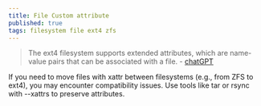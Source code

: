 ```yaml
---
title: File Custom attribute
published: true
tags: filesystem file ext4 zfs
---
```

> The ext4 filesystem supports extended attributes, which are name-value pairs that can be associated with a file.  - [chatGPT](https://chatgpt.com/share/67821a2a-0090-800d-b3aa-d284792fb558)

If you need to move files with xattr between filesystems (e.g., from ZFS to ext4), you may encounter compatibility issues. Use tools like tar or rsync with --xattrs to preserve attributes.
